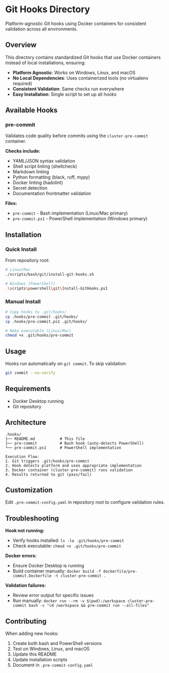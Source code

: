 # Git Hooks Directory

Platform-agnostic Git hooks using Docker containers for consistent validation across all environments.

## Overview

This directory contains standardized Git hooks that use Docker containers instead of local installations, ensuring:

- **Platform Agnostic**: Works on Windows, Linux, and macOS
- **No Local Dependencies**: Uses containerized tools (no virtualenv required)
- **Consistent Validation**: Same checks run everywhere
- **Easy Installation**: Single script to set up all hooks

## Available Hooks

### pre-commit

Validates code quality before commits using the `cluster-pre-commit` container.

**Checks include:**

- YAML/JSON syntax validation
- Shell script linting (shellcheck)
- Markdown linting
- Python formatting (black, ruff, mypy)
- Docker linting (hadolint)
- Secret detection
- Documentation frontmatter validation

**Files:**

- `pre-commit` - Bash implementation (Linux/Mac primary)
- `pre-commit.ps1` - PowerShell implementation (Windows primary)

## Installation

### Quick Install

From repository root:

```bash
# Linux/Mac
./scripts/bash/git/install-git-hooks.sh

# Windows (PowerShell)
.\scripts\powershell\git\Install-GitHooks.ps1
```

### Manual Install

```bash
# Copy hooks to .git/hooks/
cp .hooks/pre-commit .git/hooks/
cp .hooks/pre-commit.ps1 .git/hooks/

# Make executable (Linux/Mac)
chmod +x .git/hooks/pre-commit
```

## Usage

Hooks run automatically on `git commit`. To skip validation:

```bash
git commit --no-verify
```

## Requirements

- Docker Desktop running
- Git repository

## Architecture

```
.hooks/
├── README.md           # This file
├── pre-commit          # Bash hook (auto-detects PowerShell)
└── pre-commit.ps1      # PowerShell implementation

Execution Flow:
1. Git triggers .git/hooks/pre-commit
2. Hook detects platform and uses appropriate implementation
3. Docker container (cluster-pre-commit) runs validation
4. Results returned to git (pass/fail)
```

## Customization

Edit `.pre-commit-config.yaml` in repository root to configure validation rules.

## Troubleshooting

**Hook not running:**

- Verify hooks installed: `ls -la .git/hooks/pre-commit`
- Check executable: `chmod +x .git/hooks/pre-commit`

**Docker errors:**

- Ensure Docker Desktop is running
- Build container manually: `docker build -f dockerfile/pre-commit.Dockerfile -t cluster-pre-commit .`

**Validation failures:**

- Review error output for specific issues
- Run manually: `docker run --rm -v $(pwd):/workspace cluster-pre-commit bash -c "cd /workspace && pre-commit run --all-files"`

## Contributing

When adding new hooks:

1. Create both bash and PowerShell versions
2. Test on Windows, Linux, and macOS
3. Update this README
4. Update installation scripts
5. Document in `.pre-commit-config.yaml`
